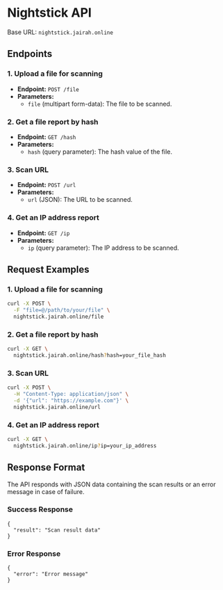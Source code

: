 # Nightstick API

Base URL: `nightstick.jairah.online`

## Endpoints

### 1. Upload a file for scanning

- **Endpoint:** `POST /file`
- **Parameters:** 
  - `file` (multipart form-data): The file to be scanned.

### 2. Get a file report by hash

- **Endpoint:** `GET /hash`
- **Parameters:** 
  - `hash` (query parameter): The hash value of the file.

### 3. Scan URL

- **Endpoint:** `POST /url`
- **Parameters:** 
  - `url` (JSON): The URL to be scanned.

### 4. Get an IP address report

- **Endpoint:** `GET /ip`
- **Parameters:** 
  - `ip` (query parameter): The IP address to be scanned.

## Request Examples

### 1. Upload a file for scanning

```bash
curl -X POST \
  -F "file=@/path/to/your/file" \
  nightstick.jairah.online/file
```

### 2. Get a file report by hash

```bash
curl -X GET \
  nightstick.jairah.online/hash?hash=your_file_hash
```

### 3. Scan URL

```bash
curl -X POST \
  -H "Content-Type: application/json" \
  -d '{"url": "https://example.com"}' \
  nightstick.jairah.online/url
```

### 4. Get an IP address report

```bash
curl -X GET \
  nightstick.jairah.online/ip?ip=your_ip_address
```

## Response Format
The API responds with JSON data containing the scan results or an error message in case of failure.

### Success Response
```
{
  "result": "Scan result data"
}
```

### Error Response
```
{
  "error": "Error message"
}
```
